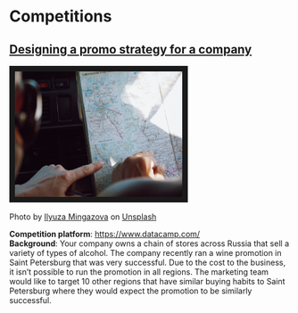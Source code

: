 # Competitions

## [Designing a promo strategy for a company](https://github.com/SergeiDm/Competitions/tree/main/Promo%20strategy)
<p align = "left">
  <img src="https://github.com/SergeiDm/Competitions/blob/main/illustrations/russia_regions.jpg" width="300" height="225" border="10" />
</p>
<p align = "left">
  Photo by <a href="https://unsplash.com/@ilyuza?utm_source=unsplash&utm_medium=referral&utm_content=creditCopyText">Ilyuza Mingazova</a> on <a href="https://unsplash.com/s/photos/map-russia?utm_source=unsplash&utm_medium=referral&utm_content=creditCopyText">Unsplash</a>
</p>


**Competition platform**: https://www.datacamp.com/  
**Background**: Your company owns a chain of stores across Russia that sell a variety of types of alcohol. The company recently ran a wine promotion in Saint Petersburg that was very successful. Due to the cost to the business, it isn’t possible to run the promotion in all regions. The marketing team would like to target 10 other regions that have similar buying habits to Saint Petersburg where they would expect the promotion to be similarly successful.
